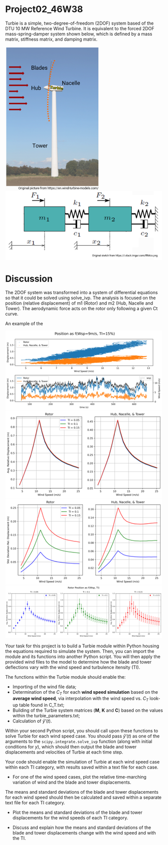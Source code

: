 # Project02_46W38
Turbie is a simple, two-degree-of-freedom (2DOF) system based of the DTU 10 MW Reference Wind Turbine. It is equivalent to the forced 2DOF mass-spring-damper system shown below, which is defined by a mass matrix, stiffness matrix, and damping matrix.

<img src="figures/turbie.png" alt="Turbie Diagram" width="300"/>
<img src="figures/turbie_2DOF_mass_spring_damper.png" alt="Turbie 2DOF mass-spring-damper" width="500"/>

# Discussion
The 2DOF system was transformed into a system of differential equations so that it could be solved using solve_ivp. The analysis is focused on the position (relative displacement) of m1 (Rotor) and m2 (Hub, Nacelle and Tower). The aerodynamic force acts on the rotor only following a given Ct curve.

An example of the 


<img src="outputs\plots\x_f_t_wsp.png" alt="x_f_t_wsp" width="500"/>
<img src="outputs\plots\x_rel_avg.png" alt="x_f_t_wsp" width="500"/>
<img src="outputs\plots\x_rel_std.png" alt="x_f_t_wsp" width="500"/>
<img src="outputs\plots\x1_rel_avg_and_std.png" alt="x_f_t_wsp" width="500"/>

Your task for this project is to build a Turbie module within Python housing the equations required to simulate the system. Then, you can import the module and its functions into another Python script. You will then apply the provided wind files to the model to determine how the blade and tower deflections vary with the wind speed and turbulence itensity (TI).

The functions within the Turbie module should enable the:
* Importing of the wind file data;
* Determination of the $C_T$ for each **wind speed simulation** based on the **average wind speed**, via interpolation with the wind speed vs. $C_T$ look-up table found in C_T.txt;
* Building of the Turbie system matrices ($\mathbf{M}$, $\mathbf{K}$ and $\mathbf{C}$) based on the values within the turbie_parameters.txt;
* Calculation of $\bar{y}'(t)$.

Within your second Python script, you should call upon these functions to solve Turbie for each wind speed case. You should pass $\bar{y}'(t)$ as one of the arguments to the `scipy.integrate.solve_ivp` function (along with initial conditions for $y$), which should then output the blade and tower displacements and velocities of Turbie at each time step.

Your code should enable the simulation of Turbie at each wind speed case within each TI category, with results saved within a text file for each case. 

- For one of the wind speed cases, plot the relative time-marching variation of wind and the blade and tower displacements.

The means and standard deviations of the blade and tower displacements for each wind speed should then be calculated and saved within a separate text file for each TI category.

- Plot the means and standard deviations of the blade and tower displacements for the wind speeds of each TI category.

- Discuss and explain how the means and standard deviations of the blade and tower displacements change with the wind speed and with the TI. 
